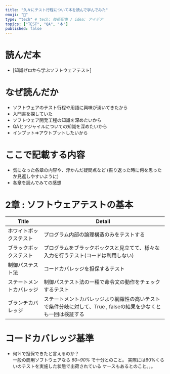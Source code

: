 ```yaml
---
title: "久々にテスト行程について本を読んで学んでみた"
emoji: "🐙"
type: "tech" # tech: 技術記事 / idea: アイデア
topics: ["TEST", "QA", "本"]
published: false
---
```


# 読んだ本
* [知識ゼロから学ぶソフトウェアテスト]

# なぜ読んだか
* ソフトウェアのテスト行程や用語に興味が湧いてきたから
* 入門書を探していた
* ソフトウェア開発工程の知識を深めたいから
* QAとアジャイルについての知識を深めたいから
* インプット=>アウトプットしたいから

# ここで記載する内容
* 気になった各章の内容や、浮かんだ疑問点など
(振り返った時に何を思ったか見返しやすいように)
* 各章を読んでみての感想

# 2章 : ソフトウェアテストの基本 
|  Title  |  Detail  |
| ---- | ---- |
|  ホワイトボックステスト  |  プログラム内部の論理構造のみをテストする  |
|  ブラックボックステスト | プログラムをブラックボックスと見立てて、様々な入力を行うテスト(コードは利用しない)   |
|  制御パステスト法 |  コードカバレッジを担保するテスト  |
|  ステートメントカバレッジ |  制御パステスト法の一種で命令文の動作をチェックするテスト  |
| ブランチカバレッジ  | ステートメントカバレッジより網羅性の高いテストで条件分岐に対して、True , falseの結果を少なくとも一回は検証する  |
# コードカバレッジ基準
* 何%で担保できたと言えるのか？  
一般の商用ソフトウェアなら *60~90%* で十分とのこと。
実際には60%くらいのテストを実施した状態で出荷されている
ケースもあるとのこと。。。